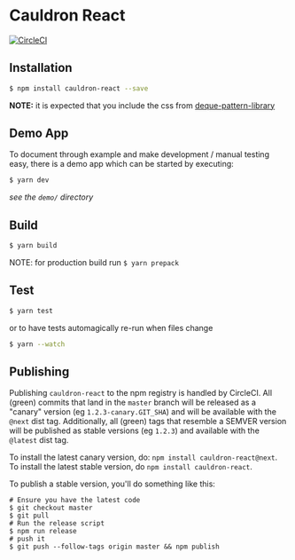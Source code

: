 # Cauldron React

[![CircleCI](https://circleci.com/gh/dequelabs/cauldron-react.svg?style=svg)](https://circleci.com/gh/dequelabs/cauldron-react)

## Installation

```sh
$ npm install cauldron-react --save
```

**NOTE:** it is expected that you include the css from [deque-pattern-library](https://github.com/dequelabs/pattern-library)

## Demo App

To document through example and make development / manual testing easy, there is a demo app which can be started by executing:

```sh
$ yarn dev
```

_see the `demo/` directory_

## Build

```sh
$ yarn build
```

NOTE: for production build run `$ yarn prepack`

## Test

```sh
$ yarn test
```

or to have tests automagically re-run when files change

```sh
$ yarn --watch
```

## Publishing

Publishing `cauldron-react` to the npm registry is handled by CircleCI. All (green) commits that land in the `master` branch will be released as a "canary" version (eg `1.2.3-canary.GIT_SHA`) and will be available with the `@next` dist tag. Additionally, all (green) tags that resemble a SEMVER version will be published as stable versions (eg `1.2.3`) and available with the `@latest` dist tag.

To install the latest canary version, do: `npm install cauldron-react@next`. To install the latest stable version, do `npm install cauldron-react`.

To publish a stable version, you'll do something like this:

```
# Ensure you have the latest code
$ git checkout master
$ git pull
# Run the release script
$ npm run release
# push it
$ git push --follow-tags origin master && npm publish
```
